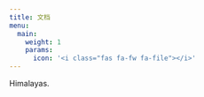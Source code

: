 ```yaml
---
title: 文档
menu:
  main:
    weight: 1
    params:
      icon: '<i class="fas fa-fw fa-file"></i>'
---
```


Himalayas.
